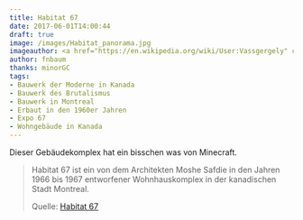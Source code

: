 ```yaml
---
title: Habitat 67
date: 2017-06-01T14:00:44
draft: true
image: /images/Habitat_panorama.jpg
imageauthor: <a href="https://en.wikipedia.org/wiki/User:Vassgergely" class="extiw" title="wikipedia:User:Vassgergely">Vassgergely</a> at <a href="https://en.wikipedia.org/wiki/" class="extiw" title="wikipedia:">English Wikipedia</a>
author: fnbaum
thanks: minorGC
tags:
- Bauwerk der Moderne in Kanada
- Bauwerk des Brutalismus
- Bauwerk in Montreal
- Erbaut in den 1960er Jahren
- Expo 67
- Wohngebäude in Kanada
---
```


Dieser Gebäudekomplex hat ein bisschen was von Minecraft.


> Habitat 67 ist ein von dem Architekten Moshe Safdie in den Jahren 1966 bis
> 1967 entworfener Wohnhauskomplex in der kanadischen Stadt Montreal.
>
> Quelle: [Habitat 67](https://de.wikipedia.org/wiki/Habitat_67)
